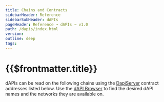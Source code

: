 ```yaml
---
title: Chains and Contracts
sidebarHeader: Reference
sidebarSubHeader: dAPIs
pageHeader: Reference → dAPIs → v1.0
path: /dapis/index.html
version:
outline: deep
tags:
---
```


<VersionWarning/>

<PageHeader/>

# {{$frontmatter.title}}

dAPIs can be read on the following chains using the
[DapiServer](../#dapiserver-sol) contract addresses listed below. Use the
[dAPI Browser](./dapi-browser.md) to find the desired dAPI names and the
networks they are available on.

<dapis-chains-ChainsList/>
